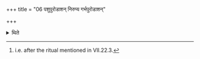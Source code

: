 +++
title = "06 पशुपुरोडाशन् निरुप्य गर्भपुरोडाशन्"

+++

<details><summary>थिते</summary>

6. Having poured out the material for the animal-sacrificial bread,[^1] (the Adhvaryu) pours out (the material for) the embryo bread to be prepared on one potsherd for Bhakti and Dyāvāpr̥thivī.  


[^1]: i.e. after the ritual mentioned in VII.22.3.
</details>
